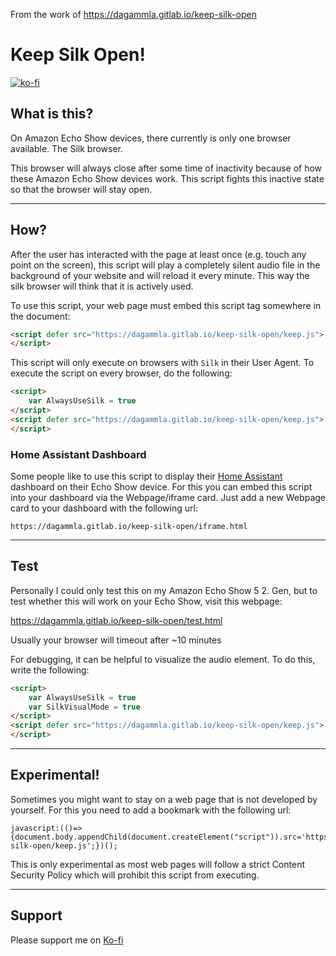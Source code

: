 From the work of https://dagammla.gitlab.io/keep-silk-open


# Keep Silk Open!
[![ko-fi](https://ko-fi.com/img/githubbutton_sm.svg)](https://ko-fi.com/Z8Z7AO1BI)
## What is this?

On Amazon Echo Show devices, there currently is only one browser available. The Silk browser.

This browser will always close after some time of inactivity because of how these Amazon Echo Show devices work. This script fights this inactive state so that the browser will stay open.

---
## How?

After the user has interacted with the page at least once (e.g. touch any point on the screen),
this script will play a completely silent audio file in the background of your website and will reload it every minute. This way the silk browser will think that it is actively used.

To use this script, your web page must embed this script tag somewhere in the document:
```html
<script defer src="https://dagammla.gitlab.io/keep-silk-open/keep.js">
</script>
```

This script will only execute on browsers with `Silk` in their User Agent. To execute the script on every browser, do the following:

```html
<script>
    var AlwaysUseSilk = true
</script>
<script defer src="https://dagammla.gitlab.io/keep-silk-open/keep.js">
</script>
```

### Home Assistant Dashboard

Some people like to use this script to display their [Home Assistant](https://www.home-assistant.io/) dashboard on their Echo Show device. For this you can embed this script into your dashboard via
the Webpage/iframe card. Just add a new Webpage card to your dashboard with the following url:

```
https://dagammla.gitlab.io/keep-silk-open/iframe.html
```
---
## Test

Personally I could only test this on my Amazon Echo Show 5 2. Gen, but to test whether this will work on your Echo Show, visit this webpage:

https://dagammla.gitlab.io/keep-silk-open/test.html

Usually your browser will timeout after ~10 minutes

For debugging, it can be helpful to visualize the audio element.
To do this, write the following:
```html
<script>
    var AlwaysUseSilk = true
    var SilkVisualMode = true
</script>
<script defer src="https://dagammla.gitlab.io/keep-silk-open/keep.js">
</script>
```

---

## Experimental!
Sometimes you might want to stay on a web page that is not developed by yourself. For this you need to add a bookmark with the following url:
```
javascript:(()=>{document.body.appendChild(document.createElement("script")).src='https://dagammla.gitlab.io/keep-silk-open/keep.js';})();
```

This is only experimental as most web pages will follow a strict Content Security Policy which will prohibit this script from executing.

---

## Support

Please support me on [Ko-fi](https://ko-fi.com/Z8Z7AO1BI)
